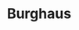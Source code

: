 ---
title: Burghaus
image: burghaus.webp
type: ar-data
layout: poi
gmaps: 
coords: [50,961562, 7.4977105]
info: |
    1720 - Burhause Biellstein: Keimzelle des Ortes

    Bielstein, ein Ort mit reicher Geschichte, wurde durch den Bau des Burghauses im Jahr 1720 geprägt. Dieses beeindruckende Gebäude, errichtet vom ehemaligen fürstlich homburgischen Kanzleirat Christian Schmidt, steht seitdem unter Denkmalschutz. Nach dem Tod der letzten Eigentümerin, Frau Auguste Prym, im Jahr 1931, wurde das Haus der evangelischen Kirchengemeinde Oberbantenberg vermacht.

    Ursprünglich als Amtssitz genutzt, erlebte das Burghaus im Jahr 1901 eine entscheidende Veränderung. Die Gehöfte Repschenroth, Neubielstein und Dreibholz schlossen sich unter dem Namen "Bielstein" zusammen. Die industrielle Entwicklung begann mit den Ansiedlungen von Ernst Kind und Karl Kattwinkel, gefolgt von weiterem Wachstum bis 1927.

    Die Veränderung der Verkehrsverhältnisse um die Jahrhundertwende trug zur Verlagerung des wirtschaftlichen Schwerpunkts bei. Bielstein, mit seinem Eisenbahnnetz und Durchgangsstraßen, entwickelte sich zu einem aufstrebenden Industriestandort. Die Expansion wurde durch die Eisen- und Metallindustrie sowie eine Brauerei beeinflusst. Dies spiegelte sich auch in der Bevölkerungszunahme wider, von etwa 50 Einwohnern im Jahr 1860 auf 2200 im Jahr 1965. Heute prägen Geschichte, Kultur und vielfältige Einrichtungen wie Vereinshaus, Standesamt, Musikschule, Bücherei, Kulturzentrum, sowie Wein und Musik das facettenreiche Bild von Bielstein. Der jährliche Weihnachtsmarkt ist ein besonderes Highlight in der Gemeinde.
arDesc: |
    Halten Sie die Kamera auf die Wand links neben dem Haupteingang des Burghauses Bielstein.

    Lauschen Sie der bewegten Geschichte des Hauses.

    Sie können die Audiodatei selbstständig stoppen und wieder starten.
ar:
    type: image-tracking
    content: audio
    location: wiehl
    audio:
        filename: "wiehl_bielstein_burghaus.mp3"
    nft: [
        {
            type: audio,
            id: "burghaus",
            name: "Burghaus",
        }
    ]
---